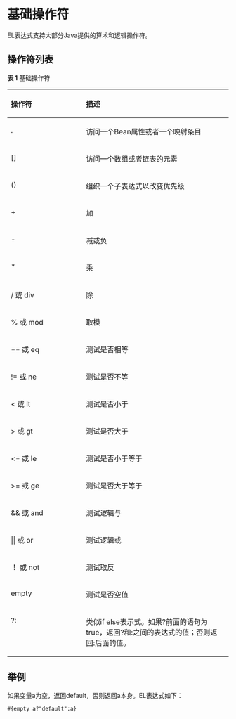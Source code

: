 # 基础操作符<a name="dgc_01_0495"></a>

EL表达式支持大部分Java提供的算术和逻辑操作符。

## 操作符列表<a name="zh-cn_topic_0132846496_section18795752204420"></a>

**表 1**  基础操作符

<a name="zh-cn_topic_0132846496_table1464919156479"></a>
<table><thead align="left"><tr id="zh-cn_topic_0132846496_row1364919151479"><th class="cellrowborder" valign="top" width="34%" id="mcps1.2.3.1.1"><p id="zh-cn_topic_0132846496_p19649171514713"><a name="zh-cn_topic_0132846496_p19649171514713"></a><a name="zh-cn_topic_0132846496_p19649171514713"></a>操作符</p>
</th>
<th class="cellrowborder" valign="top" width="66%" id="mcps1.2.3.1.2"><p id="zh-cn_topic_0132846496_p13649151514712"><a name="zh-cn_topic_0132846496_p13649151514712"></a><a name="zh-cn_topic_0132846496_p13649151514712"></a>描述</p>
</th>
</tr>
</thead>
<tbody><tr id="zh-cn_topic_0132846496_row1264961514477"><td class="cellrowborder" valign="top" width="34%" headers="mcps1.2.3.1.1 "><p id="zh-cn_topic_0132846496_p2649515174710"><a name="zh-cn_topic_0132846496_p2649515174710"></a><a name="zh-cn_topic_0132846496_p2649515174710"></a>.</p>
</td>
<td class="cellrowborder" valign="top" width="66%" headers="mcps1.2.3.1.2 "><p id="zh-cn_topic_0132846496_p156491915174719"><a name="zh-cn_topic_0132846496_p156491915174719"></a><a name="zh-cn_topic_0132846496_p156491915174719"></a>访问一个Bean属性或者一个映射条目</p>
</td>
</tr>
<tr id="zh-cn_topic_0132846496_row1649121517476"><td class="cellrowborder" valign="top" width="34%" headers="mcps1.2.3.1.1 "><p id="zh-cn_topic_0132846496_p1764920157478"><a name="zh-cn_topic_0132846496_p1764920157478"></a><a name="zh-cn_topic_0132846496_p1764920157478"></a>[]</p>
</td>
<td class="cellrowborder" valign="top" width="66%" headers="mcps1.2.3.1.2 "><p id="zh-cn_topic_0132846496_p1364931518476"><a name="zh-cn_topic_0132846496_p1364931518476"></a><a name="zh-cn_topic_0132846496_p1364931518476"></a>访问一个数组或者链表的元素</p>
</td>
</tr>
<tr id="zh-cn_topic_0132846496_row364911152478"><td class="cellrowborder" valign="top" width="34%" headers="mcps1.2.3.1.1 "><p id="zh-cn_topic_0132846496_p66491015104710"><a name="zh-cn_topic_0132846496_p66491015104710"></a><a name="zh-cn_topic_0132846496_p66491015104710"></a>()</p>
</td>
<td class="cellrowborder" valign="top" width="66%" headers="mcps1.2.3.1.2 "><p id="zh-cn_topic_0132846496_p1764914151473"><a name="zh-cn_topic_0132846496_p1764914151473"></a><a name="zh-cn_topic_0132846496_p1764914151473"></a>组织一个子表达式以改变优先级</p>
</td>
</tr>
<tr id="zh-cn_topic_0132846496_row46491515194716"><td class="cellrowborder" valign="top" width="34%" headers="mcps1.2.3.1.1 "><p id="zh-cn_topic_0132846496_p8649161519472"><a name="zh-cn_topic_0132846496_p8649161519472"></a><a name="zh-cn_topic_0132846496_p8649161519472"></a>+</p>
</td>
<td class="cellrowborder" valign="top" width="66%" headers="mcps1.2.3.1.2 "><p id="zh-cn_topic_0132846496_p176491515174713"><a name="zh-cn_topic_0132846496_p176491515174713"></a><a name="zh-cn_topic_0132846496_p176491515174713"></a>加</p>
</td>
</tr>
<tr id="zh-cn_topic_0132846496_row164912154479"><td class="cellrowborder" valign="top" width="34%" headers="mcps1.2.3.1.1 "><p id="zh-cn_topic_0132846496_p1664913158474"><a name="zh-cn_topic_0132846496_p1664913158474"></a><a name="zh-cn_topic_0132846496_p1664913158474"></a>-</p>
</td>
<td class="cellrowborder" valign="top" width="66%" headers="mcps1.2.3.1.2 "><p id="zh-cn_topic_0132846496_p1564921534717"><a name="zh-cn_topic_0132846496_p1564921534717"></a><a name="zh-cn_topic_0132846496_p1564921534717"></a>减或负</p>
</td>
</tr>
<tr id="zh-cn_topic_0132846496_row36494157476"><td class="cellrowborder" valign="top" width="34%" headers="mcps1.2.3.1.1 "><p id="zh-cn_topic_0132846496_p19649151517476"><a name="zh-cn_topic_0132846496_p19649151517476"></a><a name="zh-cn_topic_0132846496_p19649151517476"></a>*</p>
</td>
<td class="cellrowborder" valign="top" width="66%" headers="mcps1.2.3.1.2 "><p id="zh-cn_topic_0132846496_p664951518478"><a name="zh-cn_topic_0132846496_p664951518478"></a><a name="zh-cn_topic_0132846496_p664951518478"></a>乘</p>
</td>
</tr>
<tr id="zh-cn_topic_0132846496_row264961512472"><td class="cellrowborder" valign="top" width="34%" headers="mcps1.2.3.1.1 "><p id="zh-cn_topic_0132846496_p4649615144719"><a name="zh-cn_topic_0132846496_p4649615144719"></a><a name="zh-cn_topic_0132846496_p4649615144719"></a>/ 或 div</p>
</td>
<td class="cellrowborder" valign="top" width="66%" headers="mcps1.2.3.1.2 "><p id="zh-cn_topic_0132846496_p14649215154712"><a name="zh-cn_topic_0132846496_p14649215154712"></a><a name="zh-cn_topic_0132846496_p14649215154712"></a>除</p>
</td>
</tr>
<tr id="zh-cn_topic_0132846496_row1764915155473"><td class="cellrowborder" valign="top" width="34%" headers="mcps1.2.3.1.1 "><p id="zh-cn_topic_0132846496_p186491215134713"><a name="zh-cn_topic_0132846496_p186491215134713"></a><a name="zh-cn_topic_0132846496_p186491215134713"></a>% 或 mod</p>
</td>
<td class="cellrowborder" valign="top" width="66%" headers="mcps1.2.3.1.2 "><p id="zh-cn_topic_0132846496_p116492157475"><a name="zh-cn_topic_0132846496_p116492157475"></a><a name="zh-cn_topic_0132846496_p116492157475"></a>取模</p>
</td>
</tr>
<tr id="zh-cn_topic_0132846496_row5649121584715"><td class="cellrowborder" valign="top" width="34%" headers="mcps1.2.3.1.1 "><p id="zh-cn_topic_0132846496_p1664921524711"><a name="zh-cn_topic_0132846496_p1664921524711"></a><a name="zh-cn_topic_0132846496_p1664921524711"></a>== 或 eq</p>
</td>
<td class="cellrowborder" valign="top" width="66%" headers="mcps1.2.3.1.2 "><p id="zh-cn_topic_0132846496_p10649415184719"><a name="zh-cn_topic_0132846496_p10649415184719"></a><a name="zh-cn_topic_0132846496_p10649415184719"></a>测试是否相等</p>
</td>
</tr>
<tr id="zh-cn_topic_0132846496_row264901511477"><td class="cellrowborder" valign="top" width="34%" headers="mcps1.2.3.1.1 "><p id="zh-cn_topic_0132846496_p156491315124714"><a name="zh-cn_topic_0132846496_p156491315124714"></a><a name="zh-cn_topic_0132846496_p156491315124714"></a>!= 或 ne</p>
</td>
<td class="cellrowborder" valign="top" width="66%" headers="mcps1.2.3.1.2 "><p id="zh-cn_topic_0132846496_p4649161519478"><a name="zh-cn_topic_0132846496_p4649161519478"></a><a name="zh-cn_topic_0132846496_p4649161519478"></a>测试是否不等</p>
</td>
</tr>
<tr id="zh-cn_topic_0132846496_row3649181544710"><td class="cellrowborder" valign="top" width="34%" headers="mcps1.2.3.1.1 "><p id="zh-cn_topic_0132846496_p364921574716"><a name="zh-cn_topic_0132846496_p364921574716"></a><a name="zh-cn_topic_0132846496_p364921574716"></a>&lt; 或 lt</p>
</td>
<td class="cellrowborder" valign="top" width="66%" headers="mcps1.2.3.1.2 "><p id="zh-cn_topic_0132846496_p6649615164712"><a name="zh-cn_topic_0132846496_p6649615164712"></a><a name="zh-cn_topic_0132846496_p6649615164712"></a>测试是否小于</p>
</td>
</tr>
<tr id="zh-cn_topic_0132846496_row56491415104714"><td class="cellrowborder" valign="top" width="34%" headers="mcps1.2.3.1.1 "><p id="zh-cn_topic_0132846496_p96491915144712"><a name="zh-cn_topic_0132846496_p96491915144712"></a><a name="zh-cn_topic_0132846496_p96491915144712"></a>&gt; 或 gt</p>
</td>
<td class="cellrowborder" valign="top" width="66%" headers="mcps1.2.3.1.2 "><p id="zh-cn_topic_0132846496_p1564911544716"><a name="zh-cn_topic_0132846496_p1564911544716"></a><a name="zh-cn_topic_0132846496_p1564911544716"></a>测试是否大于</p>
</td>
</tr>
<tr id="zh-cn_topic_0132846496_row464931594718"><td class="cellrowborder" valign="top" width="34%" headers="mcps1.2.3.1.1 "><p id="zh-cn_topic_0132846496_p364918154472"><a name="zh-cn_topic_0132846496_p364918154472"></a><a name="zh-cn_topic_0132846496_p364918154472"></a>&lt;= 或 le</p>
</td>
<td class="cellrowborder" valign="top" width="66%" headers="mcps1.2.3.1.2 "><p id="zh-cn_topic_0132846496_p14649101594711"><a name="zh-cn_topic_0132846496_p14649101594711"></a><a name="zh-cn_topic_0132846496_p14649101594711"></a>测试是否小于等于</p>
</td>
</tr>
<tr id="zh-cn_topic_0132846496_row15649171516479"><td class="cellrowborder" valign="top" width="34%" headers="mcps1.2.3.1.1 "><p id="zh-cn_topic_0132846496_p764971534719"><a name="zh-cn_topic_0132846496_p764971534719"></a><a name="zh-cn_topic_0132846496_p764971534719"></a>&gt;= 或 ge</p>
</td>
<td class="cellrowborder" valign="top" width="66%" headers="mcps1.2.3.1.2 "><p id="zh-cn_topic_0132846496_p86498151479"><a name="zh-cn_topic_0132846496_p86498151479"></a><a name="zh-cn_topic_0132846496_p86498151479"></a>测试是否大于等于</p>
</td>
</tr>
<tr id="zh-cn_topic_0132846496_row1664961534717"><td class="cellrowborder" valign="top" width="34%" headers="mcps1.2.3.1.1 "><p id="zh-cn_topic_0132846496_p96491915114718"><a name="zh-cn_topic_0132846496_p96491915114718"></a><a name="zh-cn_topic_0132846496_p96491915114718"></a>&amp;&amp; 或 and</p>
</td>
<td class="cellrowborder" valign="top" width="66%" headers="mcps1.2.3.1.2 "><p id="zh-cn_topic_0132846496_p16649121544719"><a name="zh-cn_topic_0132846496_p16649121544719"></a><a name="zh-cn_topic_0132846496_p16649121544719"></a>测试逻辑与</p>
</td>
</tr>
<tr id="zh-cn_topic_0132846496_row1364911510475"><td class="cellrowborder" valign="top" width="34%" headers="mcps1.2.3.1.1 "><p id="zh-cn_topic_0132846496_p166491115104715"><a name="zh-cn_topic_0132846496_p166491115104715"></a><a name="zh-cn_topic_0132846496_p166491115104715"></a>|| 或 or</p>
</td>
<td class="cellrowborder" valign="top" width="66%" headers="mcps1.2.3.1.2 "><p id="zh-cn_topic_0132846496_p126491615184714"><a name="zh-cn_topic_0132846496_p126491615184714"></a><a name="zh-cn_topic_0132846496_p126491615184714"></a>测试逻辑或</p>
</td>
</tr>
<tr id="zh-cn_topic_0132846496_row26491715194714"><td class="cellrowborder" valign="top" width="34%" headers="mcps1.2.3.1.1 "><p id="zh-cn_topic_0132846496_p14649151564711"><a name="zh-cn_topic_0132846496_p14649151564711"></a><a name="zh-cn_topic_0132846496_p14649151564711"></a>！ 或 not</p>
</td>
<td class="cellrowborder" valign="top" width="66%" headers="mcps1.2.3.1.2 "><p id="zh-cn_topic_0132846496_p1964915155470"><a name="zh-cn_topic_0132846496_p1964915155470"></a><a name="zh-cn_topic_0132846496_p1964915155470"></a>测试取反</p>
</td>
</tr>
<tr id="zh-cn_topic_0132846496_row17649715134710"><td class="cellrowborder" valign="top" width="34%" headers="mcps1.2.3.1.1 "><p id="zh-cn_topic_0132846496_p1564941514718"><a name="zh-cn_topic_0132846496_p1564941514718"></a><a name="zh-cn_topic_0132846496_p1564941514718"></a>empty</p>
</td>
<td class="cellrowborder" valign="top" width="66%" headers="mcps1.2.3.1.2 "><p id="zh-cn_topic_0132846496_p10649215104716"><a name="zh-cn_topic_0132846496_p10649215104716"></a><a name="zh-cn_topic_0132846496_p10649215104716"></a>测试是否空值</p>
</td>
</tr>
<tr id="zh-cn_topic_0132846496_row36497152477"><td class="cellrowborder" valign="top" width="34%" headers="mcps1.2.3.1.1 "><p id="zh-cn_topic_0132846496_p664911158478"><a name="zh-cn_topic_0132846496_p664911158478"></a><a name="zh-cn_topic_0132846496_p664911158478"></a>?:</p>
</td>
<td class="cellrowborder" valign="top" width="66%" headers="mcps1.2.3.1.2 "><p id="zh-cn_topic_0132846496_p15418114991315"><a name="zh-cn_topic_0132846496_p15418114991315"></a><a name="zh-cn_topic_0132846496_p15418114991315"></a>类似if else表示式。如果?前面的语句为true，返回?和:之间的表达式的值；否则返回:后面的值。</p>
</td>
</tr>
</tbody>
</table>

## 举例<a name="zh-cn_topic_0132846496_section19511226104517"></a>

如果变量a为空，返回default，否则返回a本身。EL表达式如下：

```
#{empty a?"default":a}
```

